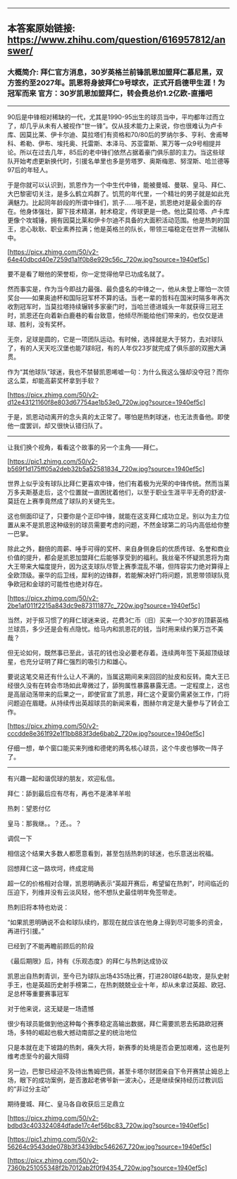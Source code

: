 ----------------------------------------
## 本答案原始链接: https://www.zhihu.com/question/616957812/answer/
### 大概简介: 拜仁官方消息，30岁英格兰前锋凯恩加盟拜仁慕尼黑，双方签约至2027年。凯恩将身披拜仁9号球衣，正式开启德甲生涯！为冠军而来 官方：30岁凯恩加盟拜仁，转会费总价1.2亿欧-直播吧
----------------------------------------
90后是中锋相对稀缺的一代，尤其是1990-95出生的球员当中，平均都年过而立了，却几乎从未有人被视作“世一锋”。仅从技术能力上来说，你也很难认为卢卡库、因莫比莱、伊卡尔迪、莫拉塔们有资格和70/80后的罗纳尔多、亨利、舍甫琴科、希勒、伊布、埃托奥、托雷斯、本泽马、苏亚雷斯、莱万等一众9号相提并论。所以在过去几年，85后的老中锋们依然占据着豪门俱乐部的主力。当这些球队开始考虑更新换代时，引援名单里也多是劳塔罗、奥斯梅恩、努涅斯、哈兰德等97后的年轻人。

于是你就可以认识到，凯恩作为一个中生代中锋，能被曼城、曼联、皇马、拜仁、大巴黎密切关注，是多么鹤立鸡群了。饥荒的年代里，一个精壮的男子就是如此充满魅力。比起同年龄段的所谓中锋们，凯子……哦不是，凯恩绝对是最全面的存在。他身体强壮，脚下技术精湛，射术稳定，传球更是一绝。他比莫拉塔、卢卡库更像个攻城锤，拥有因莫比莱和伊卡尔迪不具备的大面积活动范围。他是热刺的国王，忠心耿耿、职业素养拉满；他是英格兰的队长，带领三喵稳定在世界一流梯队中。

[https://picx.zhimg.com/50/v2-64e40dbcd40e7259d1a1f0b8e929c56c_720w.jpg?source=1940ef5c]

要不是看了眼他的荣誉柜，你一定觉得他早已功成名就了。

然而事实是，作为当今即战力最强、最负盛名的中锋之一，他从未登上哪怕一次领奖台——如果奥迪杯和国际冠军杯不算的话。当老一辈的哲科在国米时隔多年再次收割冠军时，当莫拉塔持续辗转多家豪门时，当哈兰德进城头一年就获得三冠王时，凯恩还在向着新白鹿巷的看台致意，他倾尽所能给他们带来的，也仅仅是进球、胜利，没有奖杯。

无奈，足球是圆的，它是一项团队运动。有时候，选择就是大于努力，去对球队了，有的人天天吃汉堡也能7球8冠，有的人年仅23岁就完成了俱乐部的双圈大满贯。

作为“其他球队”球迷，我也不禁替凯恩唏嘘一句：为什么我这么强却没夺冠？而你这么菜，却能高薪奖杯拿到手软？

[https://picx.zhimg.com/50/v2-d12e43121160f8e803d67754ae1b53e0_720w.jpg?source=1940ef5c]

于是，凯恩动动离开的念头真的太正常了。哪怕是热刺球迷，也无法责备他。即使他一度罢训，却又很快认错归队了。

----------------------------------------

让我们换个视角，看看这个故事的另一个主角——拜仁。

[https://pic1.zhimg.com/50/v2-b569f1d175ff05a2deb32b5a52581834_720w.jpg?source=1940ef5c]

世界上似乎没有球队比拜仁更喜欢中锋，他们有着极为光荣的中锋传统。然而当莱万多夫斯基走后，这个位置就一直困扰着他们，以至于职业生涯平平无奇的舒波-莫廷在上赛季竟然成了球队的关键先生。

这也侧面印证了，只要你是个正印中锋，就能在这支拜仁成功立足。别以为主力位置从来不是凯恩这种级别的球员需要考虑的问题，不然金球第二的马内高低给你整一巴掌。

除此之外，翻倍的周薪、唾手可得的奖杯、来自身侧身后的优质传球、名誉和商业价值的提升，都会是凯恩加盟拜仁后能够享受到的福利。我丝毫不怀疑凯恩将为南大王带来大幅度提升，因为这支球队尽管上赛季混乱不堪，但阵容实力绝对算得上全欧顶级。豪华的后卫线，犀利的边锋群，若能解决好门将问题，凯恩带领球队竞争欧冠和金球的可能性也绝对存在。

[https://picx.zhimg.com/50/v2-2be1af011f2215a843dc9e873111877c_720w.jpg?source=1940ef5c]

当然，对于抠习惯了的拜仁球迷来说，花费3仁币（旧）买来一个30岁的顶薪英格兰球员，多少还是会有点隐忧。给马内和凯恩花的钱，当时用来续约莱万岂不美哉？

但无论如何，既然事已至此，该花的钱也没必要老存着。连续两年签下英超顶级球星，也充分证明了拜仁强烈的吸引力和雄心。

要说这笔交易还有什么让人不满的，当属这期间来来回回的扯皮和反转。南大王已经很久没有在转会市场如此卑微过了，舔狗属性暴露暴露无遗。一定程度上，这也是高层动荡带来的后果之一，即使官宣了凯恩，拜仁这个夏窗仍需紧张工作，门将问题迫在眉睫。从持续传出英超球员的新闻来看，图赫尔肯定是大量参与了转会工作。

[https://picx.zhimg.com/50/v2-cccdde8e361f92e1f1bb883f3de6bab2_720w.jpg?source=1940ef5c]

仔细一想，单个窗口能买来列维和德佬的两名核心球员，这个牛皮也够吹一阵子了。

----------------------------------------

有兴趣一起和谐侃球的朋友，欢迎私信。

拜仁：舔到最后应有尽有，再也不是沸羊羊啦

热刺：望恩付亿

皇马：那我继。。？还。。？

调侃一下

相信这个结果大多数人都愿意看到，甚至包括热刺的球迷，也乐意送出祝福。

回想拜仁这一路坎坷，终成定局

超一亿的价格相对合理，凯恩明确表示“英超开赛后，希望留在热刺”，时间临近的压迫下，列维并没有云淡风轻，他不想队史最佳明年免签带走。

热刺旧将本特也劝说：

“如果凯恩明确说不会和球队续约，那现在就应该在他身上得到尽可能多的资金，再进行引援。”

已经到了不能再瞻前顾后的阶段

《最后期限》后，持有《乐观态度》的拜仁与热刺达成协议

凯恩出自热刺青训，至今已为球队出场435场比赛，打进280球64助攻，是队史射手王，也是英超历史射手榜第二，在热刺兢兢业业十年，却从未拿过英超、欧冠、足总杯等重要赛事冠军

对于他来说，这无疑是一场遗憾

很少有球员能做到他这种每个赛季稳定高输出数据，拜仁需要凯恩去拓路欧冠赛场，多特的崛起也极大撼动南部之星的统治地位

只是本就在走下坡路的热刺，痛失大将，新赛季的处境是否会更加艰难，这也是列维考虑至今的最大阻碍

另一边，巴黎已经迫不及待出售姆巴佩，甚至卡塔尔财团亲自下令开赛禁止姆总上场，眼下的成功案例，是否激起老佛爷新一波决心，还是继续保持经历过教训后的“非过分主动”

期待曼城、拜仁、皇马各自收获后三足鼎立

[https://picx.zhimg.com/50/v2-bdbd3c403324084dfade17c4ef56bc83_720w.jpg?source=1940ef5c]




[https://pic1.zhimg.com/50/v2-56264c9543dde078b3f3439dbc546267_720w.jpg?source=1940ef5c]




[https://picx.zhimg.com/50/v2-7360b251055348f2b7012ab2f0f94354_720w.jpg?source=1940ef5c]

